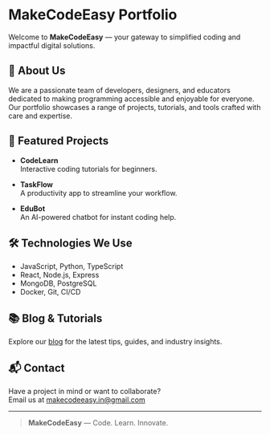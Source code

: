 # MakeCodeEasy Portfolio

Welcome to **MakeCodeEasy** — your gateway to simplified coding and impactful digital solutions.

## 🚀 About Us

We are a passionate team of developers, designers, and educators dedicated to making programming accessible and enjoyable for everyone. Our portfolio showcases a range of projects, tutorials, and tools crafted with care and expertise.

## 🌟 Featured Projects

- **CodeLearn**  
   Interactive coding tutorials for beginners.

- **TaskFlow**  
   A productivity app to streamline your workflow.

- **EduBot**  
   An AI-powered chatbot for instant coding help.

## 🛠️ Technologies We Use

- JavaScript, Python, TypeScript
- React, Node.js, Express
- MongoDB, PostgreSQL
- Docker, Git, CI/CD

## 📚 Blog & Tutorials

Explore our [blog](www.makecodeeasy.in) for the latest tips, guides, and industry insights.

## 📬 Contact

Have a project in mind or want to collaborate?  
Email us at [makecodeeasy.in@gmail.com](mailto:makecodeeasy.in@gmail.com)

---

> **MakeCodeEasy** — Code. Learn. Innovate.
